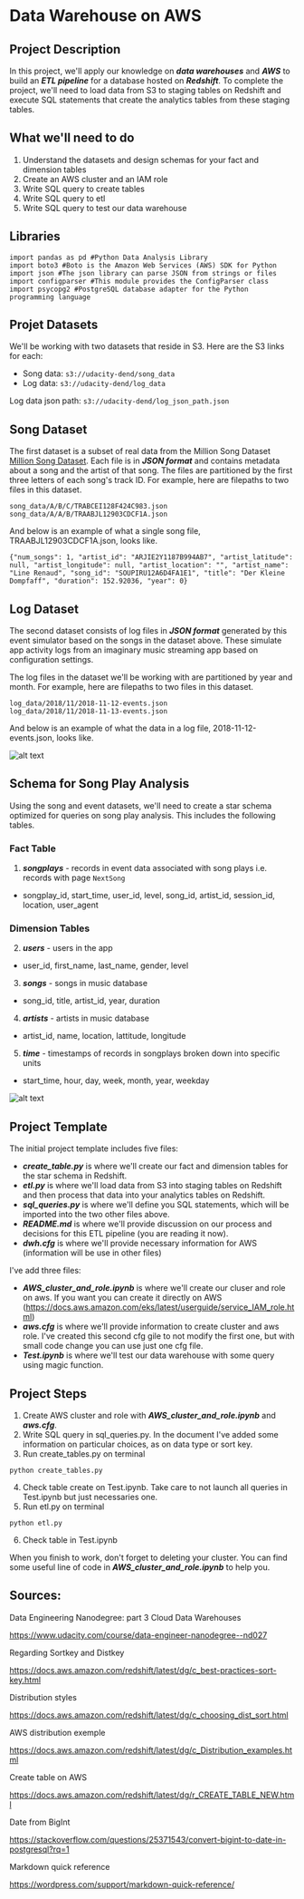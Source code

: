 # Data Warehouse on AWS

## Project Description

In this project, we'll apply our knowledge on ***data warehouses*** and ***AWS*** to build an ***ETL pipeline*** for a database hosted on ***Redshift***. To complete the project, we'll need to load data from S3 to staging tables on Redshift and execute SQL statements that create the analytics tables from these staging tables.

## What we'll need to do

1. Understand the datasets and design schemas for your fact and dimension tables
2. Create an AWS cluster and an IAM role
3. Write SQL query to create tables 
4. Write SQL query to etl
5. Write SQL query to test our data warehouse

## Libraries

```
import pandas as pd #Python Data Analysis Library
import boto3 #Boto is the Amazon Web Services (AWS) SDK for Python
import json #The json library can parse JSON from strings or files
import configparser #This module provides the ConfigParser class
import psycopg2 #PostgreSQL database adapter for the Python programming language 
```

## Projet Datasets

We'll be working with two datasets that reside in S3. Here are the S3 links for each:

* Song data: ```s3://udacity-dend/song_data```
* Log data: ```s3://udacity-dend/log_data```

Log data json path: ```s3://udacity-dend/log_json_path.json```

## Song Dataset

The first dataset is a subset of real data from the Million Song Dataset [Million Song Dataset](http://millionsongdataset.com/). Each file is in ***JSON format*** and contains metadata about a song and the artist of that song. The files are partitioned by the first three letters of each song's track ID. For example, here are filepaths to two files in this dataset.

```
song_data/A/B/C/TRABCEI128F424C983.json
song_data/A/A/B/TRAABJL12903CDCF1A.json
````

And below is an example of what a single song file, TRAABJL12903CDCF1A.json, looks like.

```
{"num_songs": 1, "artist_id": "ARJIE2Y1187B994AB7", "artist_latitude": null, "artist_longitude": null, "artist_location": "", "artist_name": "Line Renaud", "song_id": "SOUPIRU12A6D4FA1E1", "title": "Der Kleine Dompfaff", "duration": 152.92036, "year": 0}
```

## Log Dataset

The second dataset consists of log files in ***JSON format*** generated by this event simulator based on the songs in the dataset above. These simulate app activity logs from an imaginary music streaming app based on configuration settings.

The log files in the dataset we'll be working with are partitioned by year and month. For example, here are filepaths to two files in this dataset.

```
log_data/2018/11/2018-11-12-events.json
log_data/2018/11/2018-11-13-events.json
```

And below is an example of what the data in a log file, 2018-11-12-events.json, looks like.

![alt text](/Picture/log-data.png)

## Schema for Song Play Analysis

Using the song and event datasets, we'll need to create a star schema optimized for queries on song play analysis. This includes the following tables.

### Fact Table

1. ***songplays*** - records in event data associated with song plays i.e. records with page ```NextSong```
* songplay_id, start_time, user_id, level, song_id, artist_id, session_id, location, user_agent

### Dimension Tables

2. ***users*** - users in the app
* user_id, first_name, last_name, gender, level

3. ***songs*** - songs in music database
* song_id, title, artist_id, year, duration

4. ***artists*** - artists in music database
* artist_id, name, location, lattitude, longitude

5. ***time*** - timestamps of records in songplays broken down into specific units
* start_time, hour, day, week, month, year, weekday

![alt text](/Picture/star_schema.png)

## Project Template

The initial project template includes five files:

* ***create_table.py*** is where we'll create our fact and dimension tables for the star schema in Redshift.
* ***etl.py*** is where we'll load data from S3 into staging tables on Redshift and then process that data into your analytics tables on Redshift.
* ***sql_queries.py*** is where we'll define you SQL statements, which will be imported into the two other files above. 
* ***README.md*** is where we'll provide discussion on our process and decisions for this ETL pipeline (you are reading it now).
* ***dwh.cfg*** is where we'll provide necessary information for AWS (information will be use in other files)

I've add three files:

* ***AWS_cluster_and_role.ipynb*** is where we'll create our cluser and role on aws. If you want you can create it directly on AWS (https://docs.aws.amazon.com/eks/latest/userguide/service_IAM_role.html)
* ***aws.cfg*** is where we'll provide information to create cluster and aws role. I've created this second cfg gile to not modify the first one, but with small code change you can use just one cfg file.
* ***Test.ipynb*** is where we'll test our data warehouse with some query using magic function.

## Project Steps

1. Create AWS cluster and role with ***AWS_cluster_and_role.ipynb*** and ***aws.cfg***.
2. Write SQL query in sql_queries.py. In the document I've added some information on particular choices, as on data type or sort key.
3. Run create_tables.py on terminal
```
python create_tables.py
```
4. Check table create on Test.ipynb. Take care to not launch all queries in Test.ipynb but just necessaries one.
5. Run etl.py on terminal
```
python etl.py
```
6. Check table in Test.ipynb

When you finish to work, don't forget to deleting your cluster. You can find some useful line of code in ***AWS_cluster_and_role.ipynb*** to help you.

## Sources:

Data Engineering Nanodegree: part 3 Cloud Data Warehouses 

https://www.udacity.com/course/data-engineer-nanodegree--nd027

Regarding Sortkey and Distkey

https://docs.aws.amazon.com/redshift/latest/dg/c_best-practices-sort-key.html

Distribution styles

https://docs.aws.amazon.com/redshift/latest/dg/c_choosing_dist_sort.html

AWS distribution exemple 

https://docs.aws.amazon.com/redshift/latest/dg/c_Distribution_examples.html

Create table on AWS

https://docs.aws.amazon.com/redshift/latest/dg/r_CREATE_TABLE_NEW.html

Date from BigInt

https://stackoverflow.com/questions/25371543/convert-bigint-to-date-in-postgresql?rq=1

Markdown quick reference

https://wordpress.com/support/markdown-quick-reference/
